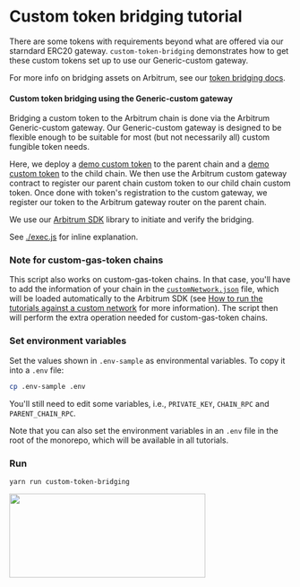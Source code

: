 # Custom token bridging tutorial

There are some tokens with requirements beyond what are offered via our starndard ERC20 gateway. `custom-token-bridging` demonstrates how to get these custom tokens set up to use our Generic-custom gateway.

For more info on bridging assets on Arbitrum, see our [token bridging docs](https://docs.arbitrum.io/build-decentralized-apps/token-bridging/token-bridge-erc20).

#### Custom token bridging using the Generic-custom gateway

Bridging a custom token to the Arbitrum chain is done via the Arbitrum Generic-custom gateway. Our Generic-custom gateway is designed to be flexible enough to be suitable for most (but not necessarily all) custom fungible token needs.

Here, we deploy a [demo custom token](./contracts/ParentChainToken.sol) to the parent chain and a [demo custom token](./contracts/ChildChainToken.sol) to the child chain. We then use the Arbitrum custom gateway contract to register our parent chain custom token to our child chain custom token. Once done with token's registration to the custom gateway, we register our token to the Arbitrum gateway router on the parent chain.

We use our [Arbitrum SDK](https://github.com/OffchainLabs/arbitrum-sdk) library to initiate and verify the bridging.

See [./exec.js](./scripts/exec.js) for inline explanation.

### Note for custom-gas-token chains

This script also works on custom-gas-token chains. In that case, you'll have to add the information of your chain in the [`customNetwork.json`](../../customNetwork.json) file, which will be loaded automatically to the Arbitrum SDK (see [How to run the tutorials against a custom network](../../README.md) for more information). The script then will perform the extra operation needed for custom-gas-token chains.

### Set environment variables

Set the values shown in `.env-sample` as environmental variables. To copy it into a `.env` file:

```bash
cp .env-sample .env
```

You'll still need to edit some variables, i.e., `PRIVATE_KEY`, `CHAIN_RPC` and `PARENT_CHAIN_RPC`.

Note that you can also set the environment variables in an `.env` file in the root of the monorepo, which will be available in all tutorials.

### Run

```
yarn run custom-token-bridging
```

<p align="left">
  <img width="350" height="150" src= "../../assets/logo.svg" />
</p>

